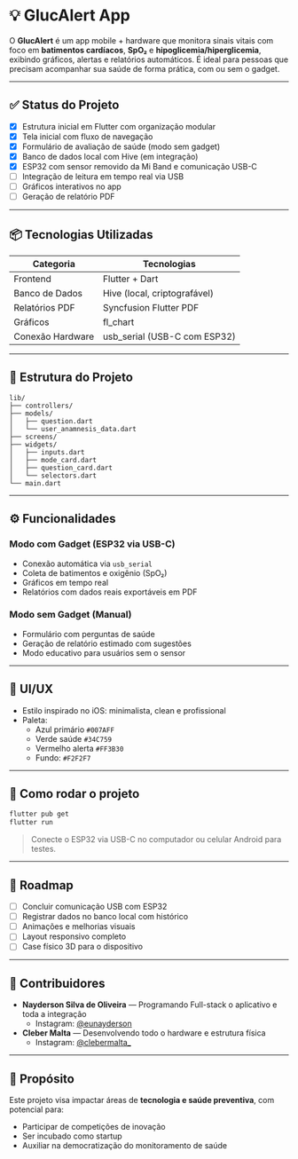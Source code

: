 # 💡 GlucAlert App

O **GlucAlert** é um app mobile + hardware que monitora sinais vitais com foco em **batimentos cardíacos**, **SpO₂** e **hipoglicemia/hiperglicemia**, exibindo gráficos, alertas e relatórios automáticos. É ideal para pessoas que precisam acompanhar sua saúde de forma prática, com ou sem o gadget.

---

## ✅ Status do Projeto

- [x] Estrutura inicial em Flutter com organização modular
- [x] Tela inicial com fluxo de navegação
- [x] Formulário de avaliação de saúde (modo sem gadget)
- [x] Banco de dados local com Hive (em integração)
- [x] ESP32 com sensor removido da Mi Band e comunicação USB-C
- [ ] Integração de leitura em tempo real via USB
- [ ] Gráficos interativos no app
- [ ] Geração de relatório PDF

---

## 📦 Tecnologias Utilizadas

| Categoria        | Tecnologias                  |
|------------------|------------------------------|
| Frontend         | Flutter + Dart               |
| Banco de Dados   | Hive (local, criptografável) |
| Relatórios PDF   | Syncfusion Flutter PDF       |
| Gráficos         | fl_chart                     |
| Conexão Hardware | usb_serial (USB-C com ESP32) |

---

## 📁 Estrutura do Projeto


```
lib/
├── controllers/
├── models/
│   ├── question.dart
│   └── user_anamnesis_data.dart
├── screens/
├── widgets/
│   ├── inputs.dart
│   ├── mode_card.dart
│   ├── question_card.dart
│   └── selectors.dart
└── main.dart
```

---

## ⚙️ Funcionalidades

### Modo com Gadget (ESP32 via USB-C)
- Conexão automática via `usb_serial`
- Coleta de batimentos e oxigênio (SpO₂)
- Gráficos em tempo real
- Relatórios com dados reais exportáveis em PDF

### Modo sem Gadget (Manual)
- Formulário com perguntas de saúde
- Geração de relatório estimado com sugestões
- Modo educativo para usuários sem o sensor

---

## 🎨 UI/UX

- Estilo inspirado no iOS: minimalista, clean e profissional
- Paleta:
  - Azul primário `#007AFF`
  - Verde saúde `#34C759`
  - Vermelho alerta `#FF3B30`
  - Fundo: `#F2F2F7`

---

## 📲 Como rodar o projeto

```bash
flutter pub get
flutter run
```

> Conecte o ESP32 via USB-C no computador ou celular Android para testes.

---

## 🧪 Roadmap

- [ ] Concluir comunicação USB com ESP32
- [ ] Registrar dados no banco local com histórico
- [ ] Animações e melhorias visuais
- [ ] Layout responsivo completo
- [ ] Case físico 3D para o dispositivo

---

## 👥 Contribuidores

- **Nayderson Silva de Oliveira** — Programando Full-stack o aplicativo e toda a integração  
  - Instagram: [@eunayderson](https://instagram.com/eunayderson)
- **Cleber Malta** — Desenvolvendo todo o hardware e estrutura física  
  - Instagram: [@clebermalta_](https://instagram.com/clebermalta_)

---

## 🚀 Propósito

Este projeto visa impactar áreas de **tecnologia e saúde preventiva**, com potencial para:

- Participar de competições de inovação
- Ser incubado como startup
- Auxiliar na democratização do monitoramento de saúde
